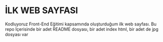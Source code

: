 # İLK WEB SAYFASI
Kodluyoruz Front-End Eğitimi kapsamında oluşturduğum ilk web sayfası. Bu repo İçerisinde bir adet README dosyası, bir adet index html, bir adet de jpg dosyası var